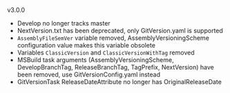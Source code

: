 v3.0.0
 - Develop no longer tracks master
 - NextVersion.txt has been deprecated, only GitVersion.yaml is supported
 - `AssemblyFileSemVer` variable removed, AssemblyVersioningScheme configuration value makes this variable obsolete
 - Variables `ClassicVersion` and `ClassicVersionWithTag` removed
 - MSBuild task arguments (AssemblyVersioningScheme, DevelopBranchTag, ReleaseBranchTag, TagPrefix, NextVersion) have been removed, use GitVersionConfig.yaml instead
 - GitVersionTask ReleaseDateAttribute no longer has OriginalReleaseDate
